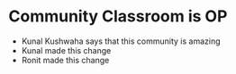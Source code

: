 # Community Classroom is OP

- Kunal Kushwaha says that this community is amazing
- Kunal made this change
- Ronit made this change
